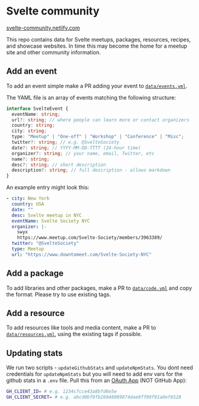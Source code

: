 # Svelte community

[svelte-community.netlify.com](https://svelte-community.netlify.com/)

This repo contains data for Svelte
meetups, packages, resources, recipes, and showcase websites.
In time this may become the home for a meetup site
and other community information.

## Add an event

To add an event simple make a PR adding your event to
[`data/events.yml`](data/events.yml).

The YAML file is an array of events matching the following structure:

```ts
interface SvelteEvent {
  eventName: string;
  url?: string; // where people can learn more or contact organizers
  country: string;
  city: string;
  type: "Meetup" | "One-off" | "Workshop" | "Conference" | "Misc";
  twitter?: string; // e.g. @SvelteSociety
  date?: string; // YYYY-MM-DD-TTTT (24-hour time)
  organizer?: string; // your name, email, Twitter, etc
  name?: string;
  desc?: string; // short description
  description?: string; // full description - allows markdown
}
```

An example entry might look this:

```yml
- city: New York
  country: USA
  date: ""
  desc: Svelte meetup in NYC
  eventName: Svelte Society NYC
  organizer: |-
    swyx
    https://www.meetup.com/Svelte-Society/members/3963389/
  twitter: "@SvelteSociety"
  type: Meetup
  url: "https://www.downtomeet.com/Svelte-Society-NYC"
```

## Add a package

To add libraries and other packages,
make a PR to [`data/code.yml`](data/code.yml) and copy the format.
Please try to use existing tags.

## Add a resource

To add resources like tools and media content,
make a PR to [`data/resources.yml`](data/resources.yml),
using the existing tags if possible.

## Updating stats

We run two scripts - `updateGithubStats` and `updateNpmStats`. You dont need credentials for `updateNpmStats` but you will need to add env vars for the github stats in a `.env` file. Pull this from an [OAuth App](https://github.com/settings/developers) (NOT GitHub App):

```bash
GH_CLIENT_ID= # e.g. 1234c7cce43a8bfd6e5e
GH_CLIENT_SECRET= # e.g. abcd0bf9fb26048089874dae9ff09f91a0ef6528
```
